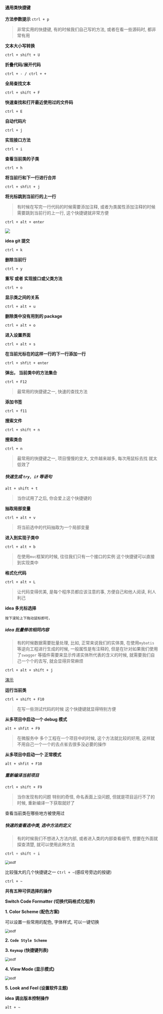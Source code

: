 #### 通用类快捷键

**方法参数提示**
`ctrl + p`

> 非常实用的快捷键, 有的时候我们自己写的方法, 或者在看一些源码时, 都非常有用



**文本大小写转换**

```
ctrl + shift + U
```



**折叠代码/展开代码**

```
ctrl + - / ctrl + +
```

**全局查找文本**

```
ctrl + shift + F
```

**快速查找和打开最近使用过的文件码**

```
ctrl + E
```

**自动代码片**

```
ctrl + j
```


**实现接口方法**

```
ctrl + i
```

**查看当前类的子类**

```
ctrl + h
```

**将当前行和下一行进行合并**

```
ctrl + shfit + j
```

**将光标跳到当前行的上一行**

> 有时候在写完一行代码的时候需要添加注释, 或者为类属性添加注释的时候需要跳到当前行的上一行, 这个快捷键就非常方便

```
ctrl + alt + enter
```

![](https://raw.githubusercontent.com/xiaoxiunique/Web-Tip/master/ctrlaltenter.gif)

**idea git 提交**

```
ctrl + k
```

**删除当前行**

```
ctrl + y
```

**重写 或者 实现接口或父类方法**

```
ctrl + o
```

**显示类之间的关系**

```
ctrl + alt + u
```

**删除类中没有用到的 package**

```
ctrl + alt + o
```

**进入设置界面**

```
ctrl + alt + s
```

**在当前光标在的这样一行的下一行添加一行**

```
ctrl + shfit + enter
```

**弹出， 当前类中的方法集合**

```
ctrl + F12
```

> 最常用的快捷键之一, 快速的查找方法

**添加书签**

```
ctrl + f11
```

**搜索文件**

```
ctrl + shift + n
```

**搜索类合**

```
ctrl + n
```

> 最常用的快捷键之一, 项目慢慢的变大, 文件越来越多, 每次用鼠标去找 就太低效了

##### 快速生成 `try, if` 等语句

```
alt + shift + t
```

> 当你试用了之后, 你会爱上这个快捷键的

**抽取局部变量**

```
ctrl + alt + v
```

> 将当前选中的代码抽取为一个局部变量

**进入到实现子类中**

```
ctrl + alt + b
```

> 在使用`mvc`框架的时候, 往往我们只有一个接口的实例 这个快捷键可以直接到实现类中

**格式化代码**

```
ctrl + alt + L
```

> 让代码变得优美, 是每个程序员都应该注意的事, 方便自己和他人阅读, 利人利己

**idea 多光标选择**

```
按下滚轮上下拖动鼠标即可，
```

##### idea 批量修改相同内容

> 有的时候数据需要批量处理, 比如, 正常来说我们的实体类, 在使用`mybatis` 等逆向工程进行生成的时候, 一般属性是有注释的, 但是在针对如果我们使用了`swagger` 等插件需要来显示传递实体所代表的含义的时候, 就需要我们自己一个个的去写, 就会显得异常麻烦

```
ctrl + alt + shift + j
```

[演示](http://images.atomblogs.com/test.gif)

**运行当前类**

```
ctrl + shift + F10
```

> 在写一些测试代码的时候 这个快捷键就显得特别方便

**从多项目中启动一个 debug 模式**

```
alt + shfit + F9
```

> 在微服务中 多个工程在一个项目中的时候, 这个方法就比较的好用, 这样就不用自己一个一个的去点省去很多没必要的操作

**从多项目中启动一个 正常模式**

```
alt + shfit + F10
```

##### 重新编译当前项目

```
ctrl + shift + F9
```

> 当你发现有的问题 特别的奇怪, 命名表面上没问题, 但就是项目运行不了的时候, 重新编译一下获取就好了

查看当前类在哪些地方被使用过

##### 快速的查看选中类, 选中方法的定义

> 有的时候我们不想进入方法内部, 或者进入类的内部查看细节, 想要在外面就探查清楚, 就可以使用此种方法

```java
ctrl + shift + i
```

<img src="http://193.112.98.8/atomImg/key/ctrl-shift-i.png" alt="asdf" style="zoom:80%;" />

比较强大的几个快捷键之一 `Ctrl + ~`(感叹号旁边的按键)

```
ctrl + ~
```

**共有五种可供选择的操作**

**Switch Code Formatter (切换代码格式化程序)**

**1. Color Scheme (配色方案)**

可以设置一些常用的配色, 字体样式, 可以一键切换

<img src="http://193.112.98.8/atomImg/key/ctrl-~-change-background.gif" alt="asdf" style="zoom:80%;" />

**2. `Code Style Scheme`**

**3. `Keymap` (快捷键列表)**

<img src="http://193.112.98.8/atomImg/key/ctrl-~-keymap.gif" alt="asdf" style="zoom:80%;" />

**4. View Mode (显示模式)**

<img src="http://193.112.98.8/atomImg/key/ctrl-~-view-model.gif" alt="asdf" style="zoom:80%;" />

**5. Look and Feel (设置软件主题)**

**idea 调出版本控制操作**

```
alt + ~
```
